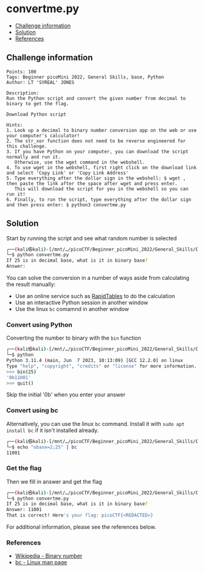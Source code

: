 # convertme.py

- [Challenge information](#challenge-information)
- [Solution](#solution)
- [References](#references)

## Challenge information
```
Points: 100
Tags: Beginner picoMini 2022, General Skills, base, Python
Author: LT 'SYREAL' JONES

Description:
Run the Python script and convert the given number from decimal to binary to get the flag.

Download Python script

Hints:
1. Look up a decimal to binary number conversion app on the web or use your computer's calculator!
2. The str_xor function does not need to be reverse engineered for this challenge.
3. If you have Python on your computer, you can download the script normally and run it. 
   Otherwise, use the wget command in the webshell.
4. To use wget in the webshell, first right click on the download link and select 'Copy Link' or 'Copy Link Address'
5. Type everything after the dollar sign in the webshell: $ wget , then paste the link after the space after wget and press enter. 
   This will download the script for you in the webshell so you can run it!
6. Finally, to run the script, type everything after the dollar sign and then press enter: $ python3 convertme.py
```

## Solution

Start by running the script and see what random number is selected
```bash
┌──(kali㉿kali)-[/mnt/…/picoCTF/Beginner_picoMini_2022/General_Skills/Convertme.py]
└─$ python convertme.py 
If 25 is in decimal base, what is it in binary base?
Answer: 
```

You can solve the conversion in a number of ways aside from calculating the result manually:
 * Use an online service such as [RapidTables](https://www.rapidtables.com/convert/number/base-converter.html) to do the calculation
 * Use an interactive Python session in another window
 * Use the linux `bc` comamnd in another window

### Convert using Python

Converting the number to binary with the `bin` function
```bash
┌──(kali㉿kali)-[/mnt/…/picoCTF/Beginner_picoMini_2022/General_Skills/Convertme.py]
└─$ python             
Python 3.11.4 (main, Jun  7 2023, 10:13:09) [GCC 12.2.0] on linux
Type "help", "copyright", "credits" or "license" for more information.
>>> bin(25)
'0b11001'
>>> quit()
```
Skip the initial '0b' when you enter your answer

### Convert using bc

Alternatively, you can use the linux `bc` command. Install it with `sudo apt install bc` if it isn't installed already.
```bash
┌──(kali㉿kali)-[/mnt/…/picoCTF/Beginner_picoMini_2022/General_Skills/Convertme.py]
└─$ echo "obase=2;25" | bc                                                      
11001
```

### Get the flag

Then we fill in answer and get the flag
```bash
┌──(kali㉿kali)-[/mnt/…/picoCTF/Beginner_picoMini_2022/General_Skills/Convertme.py]
└─$ python convertme.py 
If 25 is in decimal base, what is it in binary base?
Answer: 11001
That is correct! Here's your flag: picoCTF{<REDACTED>}
```

For additional information, please see the references below.

### References

- [Wikipedia - Binary number](https://en.wikipedia.org/wiki/Binary_number)
- [bc - Linux man page](https://linux.die.net/man/1/bc)
 
